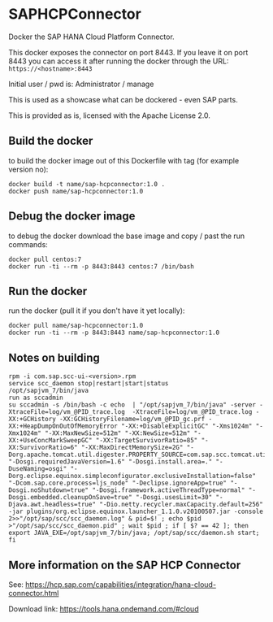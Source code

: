 # SAPHCPConnector
Docker the SAP HANA Cloud Platform Connector.

This docker exposes the connector on port 8443. If you leave it on port 8443 you can access it after running
the docker through the URL: ```https://<hostname>:8443```

Initial user / pwd is: Administrator / manage

This is used as a showcase what can be dockered - even SAP parts.

This is provided as is, licensed with the Apache License 2.0.

## Build the docker
to build the docker image out of this Dockerfile with tag (for example version no):
```
docker build -t name/sap-hcpconnector:1.0 .
docker push name/sap-hcpconnector:1.0
```

## Debug the docker image
to debug the docker download the base image and copy / past the run commands:
```
docker pull centos:7
docker run -ti --rm -p 8443:8443 centos:7 /bin/bash
```

## Run the docker
run the docker (pull it if you don't have it yet locally):
```
docker pull name/sap-hcpconnector:1.0
docker run -ti --rm -p 8443:8443 name/sap-hcpconnector:1.0
```

## Notes on building
```
rpm -i com.sap.scc-ui-<version>.rpm
service scc_daemon stop|restart|start|status
/opt/sapjvm_7/bin/java
run as sccadmin
su sccadmin -s /bin/bash -c echo  | "/opt/sapjvm_7/bin/java" -server -XtraceFile=log/vm_@PID_trace.log  -XtraceFile=log/vm_@PID_trace.log -XX:+GCHistory -XX:GCHistoryFilename=log/vm_@PID_gc.prf -XX:+HeapDumpOnOutOfMemoryError "-XX:+DisableExplicitGC" "-Xms1024m" "-Xmx1024m" "-XX:MaxNewSize=512m" "-XX:NewSize=512m" "-XX:+UseConcMarkSweepGC" "-XX:TargetSurvivorRatio=85" "-XX:SurvivorRatio=6" "-XX:MaxDirectMemorySize=2G" "-Dorg.apache.tomcat.util.digester.PROPERTY_SOURCE=com.sap.scc.tomcat.utils.PropertyDigester" "-Dosgi.requiredJavaVersion=1.6" "-Dosgi.install.area=." "-DuseNaming=osgi" "-Dorg.eclipse.equinox.simpleconfigurator.exclusiveInstallation=false" "-Dcom.sap.core.process=ljs_node" "-Declipse.ignoreApp=true" "-Dosgi.noShutdown=true" "-Dosgi.framework.activeThreadType=normal" "-Dosgi.embedded.cleanupOnSave=true" "-Dosgi.usesLimit=30" "-Djava.awt.headless=true" "-Dio.netty.recycler.maxCapacity.default=256"   -jar plugins/org.eclipse.equinox.launcher_1.1.0.v20100507.jar -console 2>>"/opt/sap/scc/scc_daemon.log" & pid=$! ; echo $pid >"/opt/sap/scc/scc_daemon.pid" ; wait $pid ; if [ $? == 42 ]; then export JAVA_EXE=/opt/sapjvm_7/bin/java; /opt/sap/scc/daemon.sh start; fi
```

## More information on the SAP HCP Connector
See: https://hcp.sap.com/capabilities/integration/hana-cloud-connector.html

Download link: https://tools.hana.ondemand.com/#cloud
